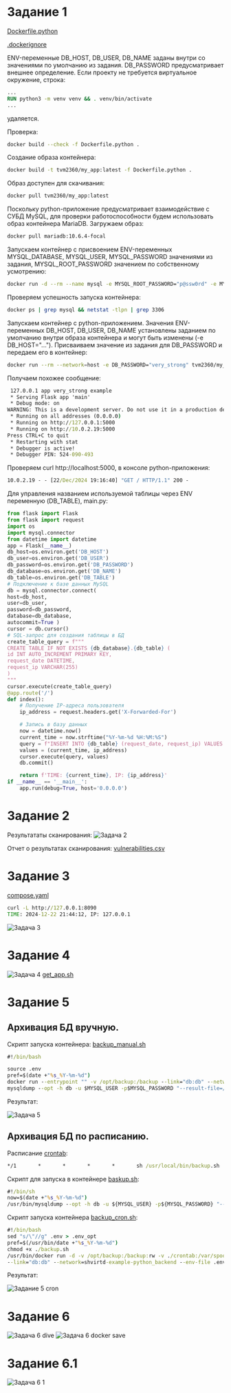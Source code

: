 # Задание 1

[Dockerfile.python](Dockerfile.python) 

[.dockerignore](.dockerignore)

ENV-переменные DB_HOST, DB_USER, DB_NAME заданы внутри со значениями по умолчанию из задания. DB_PASSWORD предусматривает внешнее определение.
Если проекту не требуется виртуальное окружение, строка: 
```dockerfile
...
RUN python3 -m venv venv && . venv/bin/activate
...
```
удаляется.

Проверка:
```bash
docker build --check -f Dockerfile.python . 
```
Создание образа контейнера:
```bash
docker build -t tvm2360/my_app:latest -f Dockerfile.python .
```
Образ доступен для скачивания:
```bash
docker pull tvm2360/my_app:latest
```
Поскольку python-приложение предусматривает взаимодействие с СУБД MySQL, для проверки работоспособности будем использовать
образ контейнера MariaDB. Загружаем образ:
```bash
docker pull mariadb:10.6.4-focal
```
Запускаем контейнер с присвоением ENV-переменных MYSQL_DATABASE, MYSQL_USER, MYSQL_PASSWORD значениями из задания, MYSQL_ROOT_PASSWORD значением по собственному усмотрению:
```bash
docker run -d --rm --name mysql -e MYSQL_ROOT_PASSWORD="p@ssw0rd" -e MYSQL_DATABASE="example" -e MYSQL_USER="app" -e MYSQL_PASSWORD="very_strong" -e MYSQL_ROOT_HOST="%" -p 127.0.0.1:3306:3306 mariadb:10.6.4-focal
```
Проверяем успешность запуска контейнера:
```bash
docker ps | grep mysql && netstat -tlpn | grep 3306
```
Запускаем контейнер с python-приложением. Значения ENV-переменных DB_HOST, DB_USER, DB_NAME установлены заданием по умолчанию внутри образа контейнера и могут быть изменены (-e DB_HOST="..."). 
Присваиваем значение из задания для DB_PASSWORD и передаем его в контейнер:
```bash
docker run --rm --network=host -e DB_PASSWORD="very_strong" tvm2360/my_app:latest
```
Получаем похожее сообщение:
```cmd
 127.0.0.1 app very_strong example
 * Serving Flask app 'main'
 * Debug mode: on
WARNING: This is a development server. Do not use it in a production deployment. Use a production WSGI server instead.
 * Running on all addresses (0.0.0.0)
 * Running on http://127.0.0.1:5000
 * Running on http://10.0.2.19:5000
Press CTRL+C to quit
 * Restarting with stat
 * Debugger is active!
 * Debugger PIN: 524-090-493
```
Проверяем curl http://localhost:5000, в консоле python-приложения:
```cmd
10.0.2.19 - - [22/Dec/2024 19:16:40] "GET / HTTP/1.1" 200 -
```
Для управления названием используемой таблицы через ENV переменную (DB_TABLE), main.py:
```python
from flask import Flask
from flask import request
import os
import mysql.connector
from datetime import datetime
app = Flask(__name__)
db_host=os.environ.get('DB_HOST')
db_user=os.environ.get('DB_USER')
db_password=os.environ.get('DB_PASSWORD')
db_database=os.environ.get('DB_NAME')
db_table=os.environ.get('DB_TABLE')
# Подключение к базе данных MySQL
db = mysql.connector.connect(
host=db_host,
user=db_user,
password=db_password,
database=db_database,
autocommit=True )
cursor = db.cursor()
# SQL-запрос для создания таблицы в БД
create_table_query = f"""
CREATE TABLE IF NOT EXISTS {db_database}.{db_table} (
id INT AUTO_INCREMENT PRIMARY KEY,
request_date DATETIME,
request_ip VARCHAR(255)
)
"""
cursor.execute(create_table_query)
@app.route('/')
def index():
    # Получение IP-адреса пользователя
    ip_address = request.headers.get('X-Forwarded-For')

    # Запись в базу данных
    now = datetime.now()
    current_time = now.strftime("%Y-%m-%d %H:%M:%S")
    query = f"INSERT INTO {db_table} (request_date, request_ip) VALUES (%s, %s)"
    values = (current_time, ip_address)
    cursor.execute(query, values)
    db.commit()

    return f'TIME: {current_time}, IP: {ip_address}'
if __name__ == '__main__':
    app.run(debug=True, host='0.0.0.0')
```
# Задание 2
Результататы сканирования:
![Задача 2](https://github.com/user-attachments/assets/ea970fc8-aca8-43c6-813b-49f45e02623d)

Отчет о результатах сканирования:
[vulnerabilities.csv](https://github.com/user-attachments/files/18233978/vulnerabilities.csv)

# Задание 3
[compose.yaml](compose.yaml)
```cmd
curl -L http://127.0.0.1:8090
TIME: 2024-12-22 21:44:12, IP: 127.0.0.1
```
![Задача 3](https://github.com/user-attachments/assets/48fff586-cb94-436a-a98a-5f8430699ed7)

# Задание 4
![Задача 4](https://github.com/user-attachments/assets/054572dc-f39f-4090-8965-43b9001adb52)
[get_app.sh](get_app.sh)
# Задание 5
Архивация БД вручную.
-

Скрипт запуска контейнера:
[backup_manual.sh](backup_manual.sh)
```cmd
#!/bin/bash

source .env
pref=$(date +"%s_%Y-%m-%d")
docker run --entrypoint "" -v /opt/backup:/backup --link="db:db" --network=shvirtd-example-python_backend --rm -it schnitzler/mysqldump \
mysqldump --opt -h db -u $MYSQL_USER -p$MYSQL_PASSWORD "--result-file=/backup/DB_dump_$pref.sql" $MYSQL_DATABASE
```
Результат:

![Задача 5](https://github.com/user-attachments/assets/c8924a53-ee85-4744-af0a-4cf5ebd0fab3)

Архивация БД по расписанию.
-

Расписание 
[crontab](crontab): 

```cmd
*/1       *       *       *       *       sh /usr/local/bin/backup.sh
```
Скрипт для запуска в контейнере
[baskup.sh](baskup.sh):

```cmd
#!/bin/sh
now=$(date +"%s_%Y-%m-%d")
/usr/bin/mysqldump --opt -h db -u ${MYSQL_USER} -p${MYSQL_PASSWORD} "--result-file=/backup/${now}_${MYSQL_DATABASE}.sql" ${MYSQL_DATABASE} 
```
Скрипт запуска контейнера
[backup_cron.sh](backup_cron.sh):
```cmd
#!/bin/bash
sed "s/\"//g" .env > .env_opt
pref=$(/usr/bin/date +"%s_%Y-%m-%d")
chmod +x ./backup.sh
/usr/bin/docker run -d -v /opt/backup:/backup:rw -v ./crontab:/var/spool/cron/crontabs/root:ro -v ./backup.sh:/usr/local/bin/backup.sh:ro \
--link="db:db" --network=shvirtd-example-python_backend --env-file .env_opt --rm -it schnitzler/mysqldump /bin/bash
```
Результат:

![Задание 5 cron](https://github.com/user-attachments/assets/ad474900-ea15-41a5-b63f-ad7710bde85a)


# Задание 6
![Задача 6 dive](https://github.com/user-attachments/assets/3ba08b62-dcb3-428e-8959-ed3460c3536b)
![Задача 6 docker save](https://github.com/user-attachments/assets/7a31edf8-bbe9-41f3-964a-3b02496ef93e)

# Задание 6.1
![Задача 6 1](https://github.com/user-attachments/assets/3f9e7426-1592-4f89-b5f3-9fb095bc15f4)





